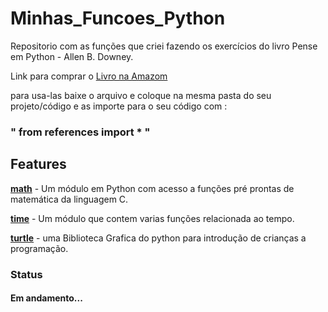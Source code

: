 # Minhas_Funcoes_Python
 
 Repositorio com as funções que criei fazendo os exercícios do livro Pense em Python - Allen B. Downey.
 
 Link para comprar o [Livro na Amazom](https://www.amazon.com.br/gp/product/B07QL2LKBG/ref=dbs_a_def_rwt_bibl_vppi_i0)
 
 para usa-las baixe o arquivo e coloque na mesma pasta do seu projeto/código e as importe para o seu código com : 

### " from references import * "


## Features

[**math**](https://docs.python.org/3/library/math.html?highlight=math#module-math)   - Um módulo em Python com acesso a funções pré prontas de matemática da linguagem C.

[**time**](https://docs.python.org/3/library/time.html?highlight=time#module-time)   - Um módulo que contem varias funções relacionada ao tempo.

[**turtle**](https://docs.python.org/3/library/turtle.html?highlight=turtle#module-turtle) - uma Biblioteca Grafica do python para introdução de crianças a programação.

### Status

#### Em andamento...